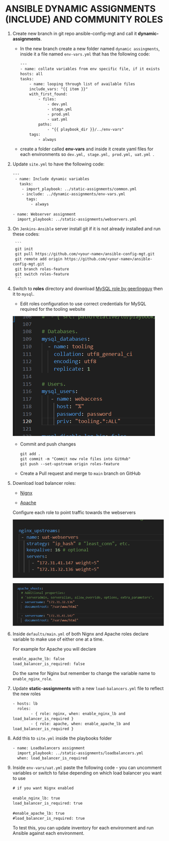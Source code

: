 # ANSIBLE DYNAMIC ASSIGNMENTS (INCLUDE) AND COMMUNITY ROLES

1. Create new branch in git repo ansible-config-mgt and call it **dynamic-assignments**.

    - In the new branch create a new folder named `dynamic assingments`, inside it a file named `env-vars.yml` that has the following code:

        ```
        ---
        - name: collate variables from env specific file, if it exists
        hosts: all
        tasks:
            - name: looping through list of available files
            include_vars: "{{ item }}"
            with_first_found:
                - files:
                    - dev.yml
                    - stage.yml
                    - prod.yml
                    - uat.yml
                paths:
                    - "{{ playbook_dir }}/../env-vars"
            tags:
                - always
        ```

    - create a folder called **env-vars** and inside it create yaml files for each environments so `dev.yml, stage.yml, prod.yml, uat.yml `.


2. Update `site.yml` to have the following code:

    ```
    ---
     - name: Include dynamic variables 
       tasks:
        - import_playbook: ../static-assignments/common.yml 
        - include: ../dynamic-assignments/env-vars.yml
          tags:
            - always

    - name: Webserver assignment
      import_playbook: ../static-assignments/webservers.yml
    ```


3. On `Jenkins-Ansible` server install git if it is not already installed and run these codes:

        ```
        git init
        git pull https://github.com/<your-name>/ansible-config-mgt.git
        git remote add origin https://github.com/<your-name>/ansible-config-mgt.git
        git branch roles-feature
        git switch roles-feature
        ```


4. Switch to **roles** directory and download [MySQL role by geerlingguy](https://galaxy.ansible.com/geerlingguy/mysql) then it to `mysql`.

    - Edit roles configuration to use correct credentials for MySQL required for the tooling website

    ![tooling credentials](../screenshots/screenshots_13/users_mysql_role.png)
   
   - Commit and push changes

        ```
        git add .
        git commit -m "Commit new role files into GitHub"
        git push --set-upstream origin roles-feature
        ```

    - Create a Pull request and merge to `main` branch on GitHub

5. Download load balancer roles: 

    - [Nignx](https://galaxy.ansible.com/geerlingguy/nginx)

    - [Apache](https://galaxy.ansible.com/geerlingguy/apache)

    Configure each role to point traffic towards the webservers

    ![nginx](../screenshots/screenshots_13/nginx_config.png)

    ![apache](../screenshots/screenshots_13/apache_config.png)

6. Inside `defaults/main.yml` of both Nignx and Apache roles declare variable to make use of either one at a time. 

    For example for Apache you will declare

    ```
    enable_apache_lb: false
    load_balancer_is_required: false
    ```

    Do the same for Nginx but remember to change the variable name to `enable_nginx_role`.


7. Update **static-assignments** with a new `load-balancers.yml` file to reflect the new roles

    ```
    - hosts: lb
      roles:
            - { role: nginx, when: enable_nginx_lb and load_balancer_is_required }
            - { role: apache, when: enable_apache_lb and load_balancer_is_required }
    ```


8. Add this to `site.yml` inside the playbooks folder

    ```
    - name: Loadbalancers assignment
      import_playbook: ../static-assignments/loadbalancers.yml
      when: load_balancer_is_required 
    ```

9. Inside `env-vars/uat.yml` paste the following code - you can uncomment variables or switch to false depending on which load balancer you want to use 
    
    ```
    # if you want Nignx enabled

    enable_nginx_lb: true
    load_balancer_is_required: true

    #enable_apache_lb: true
    #load_balancer_is_required: true
    ```
    To test this, you can update inventory for each environment and run Ansible against each environment.